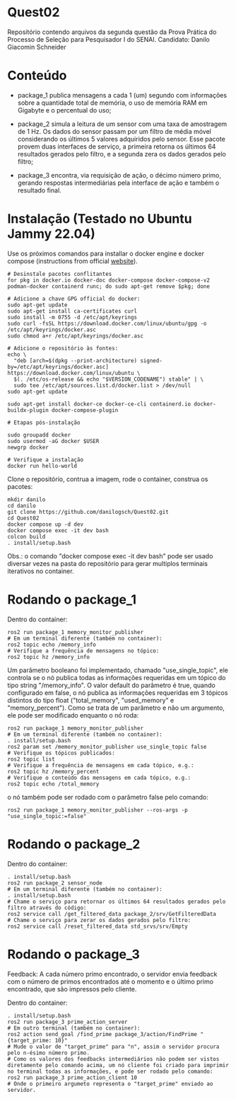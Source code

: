 # Quest02
Repositório contendo arquivos da segunda questão da Prova Prática do Processo de Seleção para Pesquisador I do SENAI. Candidato: Danilo Giacomin Schneider

# Conteúdo

- package_1 publica mensagens a cada 1 (um) segundo com informações sobre a quantidade total de memória, o uso de memória RAM em Gigabyte e o percentual do uso;

- package_2 simula a leitura de um sensor com uma taxa de amostragem de 1 Hz. Os dados do sensor passam por um filtro de média móvel considerando os últimos 5 valores adquiridos pelo sensor. Esse pacote provem duas interfaces de serviço, a primeira retorna os últimos 64 resultados gerados pelo filtro, e a segunda zera os dados gerados pelo filtro;

- package_3 encontra, via requisição de ação, o décimo número primo, gerando respostas intermediárias pela interface de ação e também o resultado final.

# Instalação (Testado no Ubuntu Jammy 22.04)

Use os próximos comandos para installar o docker engine e docker compose (instructions from official [website](https://docs.docker.com/desktop/install/linux/)).

```
# Desinstale pacotes conflitantes
for pkg in docker.io docker-doc docker-compose docker-compose-v2 podman-docker containerd runc; do sudo apt-get remove $pkg; done

# Adicione a chave GPG official do docker:
sudo apt-get update
sudo apt-get install ca-certificates curl
sudo install -m 0755 -d /etc/apt/keyrings
sudo curl -fsSL https://download.docker.com/linux/ubuntu/gpg -o /etc/apt/keyrings/docker.asc
sudo chmod a+r /etc/apt/keyrings/docker.asc

# Adicione o repositório às fontes:
echo \
  "deb [arch=$(dpkg --print-architecture) signed-by=/etc/apt/keyrings/docker.asc] https://download.docker.com/linux/ubuntu \
  $(. /etc/os-release && echo "$VERSION_CODENAME") stable" | \
  sudo tee /etc/apt/sources.list.d/docker.list > /dev/null
sudo apt-get update

sudo apt-get install docker-ce docker-ce-cli containerd.io docker-buildx-plugin docker-compose-plugin

# Etapas pós-instalação

sudo groupadd docker
sudo usermod -aG docker $USER
newgrp docker

# Verifique a instalação
docker run hello-world

```

Clone o repositório, contrua a imagem, rode o container, construa os pacotes:

```
mkdir danilo
cd danilo
git clone https://github.com/danilogsch/Quest02.git
cd Quest02
docker compose up -d dev
docker compose exec -it dev bash
colcon build
. install/setup.bash
```

Obs.: o comando "docker compose exec -it dev bash" pode ser usado diversar vezes na pasta do repositório para gerar multiplos terminais iterativos no container.

# Rodando o package_1

Dentro do container:

```
ros2 run package_1 memory_monitor_publisher
# Em um terminal diferente (também no container):
ros2 topic echo /memory_info
# Verifique a frequência de mensagens no tópico:
ros2 topic hz /memory_info
```

Um parâmetro booleano foi implementado, chamado "use_single_topic", ele controla se o nó publica todas as informações requeridas em um tópico do tipo string "/memory_info". O valor default do parâmetro é true, quando configurado em false, o nó publica as informações requeridas em 3 tópicos distintos do tipo float ("total_memory", "used_memory" e "memory_percent"). Como se trata de um parâmetro e não um argumento, ele pode ser modificado enquanto o nó roda:

```
ros2 run package_1 memory_monitor_publisher
# Em um terminal diferente (também no container):
. install/setup.bash
ros2 param set /memory_monitor_publisher use_single_topic false
# Verifique os tópicos publicados:
ros2 topic list
# Verifique a frequência de mensagens em cada tópico, e.g.:
ros2 topic hz /memory_percent
# Verifique o conteúdo das mensagens em cada tópico, e.g.:
ros2 topic echo /total_memory
```

o nó também pode ser rodado com o parâmetro false pelo comando:

```
ros2 run package_1 memory_monitor_publisher --ros-args -p "use_single_topic:=false"
```

# Rodando o package_2
Dentro do container:

```
. install/setup.bash
ros2 run package_2 sensor_node
# Em um terminal diferente (também no container):
. install/setup.bash
# Chame o serviço para retornar os últimos 64 resultados gerados pelo filtro através do código:
ros2 service call /get_filtered_data package_2/srv/GetFilteredData
# Chame o serviço para zerar os dados gerados pelo filtro:
ros2 service call /reset_filtered_data std_srvs/srv/Empty
```

# Rodando o package_3

Feedback: A cada número primo encontrado, o servidor envia feedback com o número de primos encontrados até o momento e o último primo encontrado, que são impressos pelo cliente.

Dentro do container:

```
. install/setup.bash
ros2 run package_3 prime_action_server
# Em outro terminal (também no container):
ros2 action send_goal /find_prime package_3/action/FindPrime "{target_prime: 10}"
# Mude o valor de "target_prime" para "n", assim o servidor procura pelo n-ésimo número primo.
# Como os valores dos feedbacks intermediários não podem ser vistos diretamente pelo comando acima, um nó cliente foi criado para imprimir no terminal todas as informações, e pode ser rodado pelo comando:
ros2 run package_3 prime_action_client 10
# Onde o primeiro argumeto representa o "target_prime" enviado ao servidor.

```
